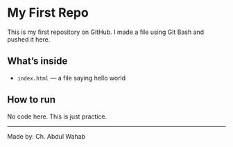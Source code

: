 # My First Repo

This is my first repository on GitHub. I made a file using Git Bash and pushed it here.

## What’s inside
- `index.html` — a file saying hello world

## How to run
No code here. This is just practice.

---
Made by: Ch. Abdul Wahab